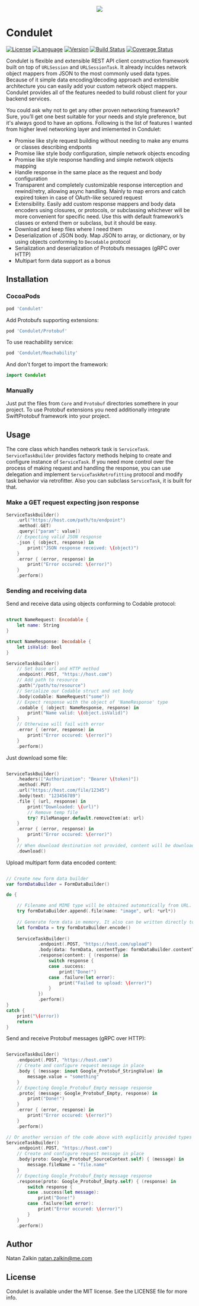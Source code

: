 <p align="center">
<img src="https://raw.githubusercontent.com/kozlekek/Condulet/master/logo.png">
</p>

# Condulet 

[![License](https://img.shields.io/badge/license-MIT-ff69b4.svg)](https://github.com/kozlek/Condulet/raw/master/LICENSE)
[![Language](https://img.shields.io/badge/swift-4.2-orange.svg)](https://swift.org/blog/swift-4-2-released/)
[![Version](https://img.shields.io/cocoapods/v/Condulet.svg)](https://cocoapods.org/pods/Condulet)
[![Build Status](https://travis-ci.com/kozlekek/Condulet.svg?branch=master)](https://travis-ci.com/kozlekek/Condulet)
[![Coverage Status](https://coveralls.io/repos/github/kozlekek/Condulet/badge.svg?branch=master)](https://coveralls.io/github/kozlekek/Condulet?branch=master)

Condulet is flexible and extensible REST API client construction framework built on top of `URLSession` and `URLSessionTask`. It already inculdes network object mappers from JSON to the most commonly used data types. Because of it simple data encoding/decoding approach and extensible architecture you can easily add your custom network object mappers. Condulet provides all of the features needed to build robust client for your backend services. 

You could ask why not to get any other proven networking framework? Sure, you’ll get one best suitable for your needs and style preference, but it's always good to have an options. Following is the list of features I wanted from higher level networking layer and imlemented in Condulet:

* Promise like style request building without needing to make any enums or classes describing endponts 
* Promise like style body configuration, simple network objects encoding  
* Promise like style response handling and simple network objects mapping 
* Handle response in the same place as the request and body configuration 
* Transparent and completely customizable response interception and rewind/retry, allowing async handling. Mainly to map errors and catch expired token in case of OAuth-like secured request 
* Extensibility. Easily add custom response mappers and body data encoders using closures, or protocols, or subclassing whichever will be more convenient for specific need. Use this with default framework’s classes or extend them or subclass, but it should be easy. 
* Download and keep files where I need them
* Deserialization of JSON body. Map JSON to array, or dictionary, or by using objects conforming to `Decodable` protocol 
* Serialization and deserialization of Protobufs messages (gRPC over HTTP)
* Multipart form data support as a bonus 

## Installation

### CocoaPods

```ruby
pod 'Condulet'
```


Add Protobufs supporting extensions:

```ruby
pod 'Condulet/Protobuf'
```

To use reachability service:

```ruby
pod 'Condulet/Reachability'
```

And don't forget to import the framework:

```swift
import Condulet
```

### Manually


Just put the files from `Core` and `Protobuf` directories somethere in your project. To use Protobuf extensions you need additionally integrate SwiftProtobuf framework into your project.


## Usage


The core class which handles network task is `ServiceTask`. `ServiceTaskBuilder` provides factory methods helping to create and configure instance of `ServiceTask`. If you need more control over the process of making request and handling the response, you can use delegation and implement  `ServiceTaskRetrofitting` protocol and modify task behavior via retrofitter. Also you can subclass `ServiceTask`, it is built for that.  

### Make a GET request expecting json response

```swift
ServiceTaskBuilder()
    .url("https://host.com/path/to/endpoint")
    .method(.GET)
    .query(["param": value])
    // Expecting valid JSON response
    .json { (object, response) in
        print("JSON response received: \(object)")
    }
    .error { (error, response) in
        print("Error occured: \(error)")
    }
    .perform()
```

### Sending and receiving data


Send and receive data using objects conforming to Codable protocol:

```swift

struct NameRequest: Encodable {
    let name: String
}

struct NameResponse: Decodable {
    let isValid: Bool
}

ServiceTaskBuilder()
    // Set base url and HTTP method
    .endpoint(.POST, "https://host.com")
    // Add path to resource
    .path("/path/to/resource")
    // Serialize our Codable struct and set body
    .body(codable: NameRequest("some"))
    // Expect response with the object of 'NameResponse' type
    .codable { (object: NameResponse, response) in
        print("Name valid: \(object.isValid)")
    }
    // Otherwise will fail with error
    .error { (error, response) in
        print("Error occured: \(error)")
    }
    .perform()
```


Just download some file:

```swift

ServiceTaskBuilder()
    .headers(["Authorization": "Bearer \(token)"])
    .method(.PUT)
    .url("https://host.com/file/12345")
    .body(text: "123456789")
    .file { (url, response) in
        print("Downloaded: \(url)")
        // Remove temp file
        try? FileManager.default.removeItem(at: url)
    }
    .error { (error, response) in
        print("Error occured: \(error)")
    }
    // When download destination not provided, content will be downloaded and saved to temp file
    .download()
```


Upload multipart form data encoded content:

```swift

// Create new form data builder
var formDataBuilder = FormDataBuilder()

do {

    // Filename and MIME type will be obtained automatically from URL. It can be provided explicitly too
    try formDataBuilder.append(.file(name: "image", url: *url*))
    
    // Generate form data in memory. It also can be written directly to disk or stream using encode(to:) method 
    let formData = try formDataBuilder.encode()
    
    ServiceTaskBuilder()
            .endpoint(.POST, "https://host.com/upload")
            .body(data: formData, contentType: formDataBuilder.contentType)
            .response(content: { (response) in
                switch response {
                case .success:
                    print("Done!")
                case .failure(let error):
                    print("Failed to upload: \(error)")
                }
            })
            .perform()
}
catch {
    print("\(error))
    return
}
```

Send and receive Protobuf messages (gRPC over HTTP):

```swift

ServiceTaskBuilder()
    .endpoint(.POST, "https://host.com")
    // Create and configure request message in place
    .body { (message: inout Google_Protobuf_StringValue) in
        message.value = "something"
    }
    // Expecting Google_Protobuf_Empty message response
    .proto{ (message: Google_Protobuf_Empty, response) in
        print("Done!")
    }
    .error { (error, response) in
        print("Error occured: \(error)")
    }
    .perform()

// Or another version of the code above with explicitly provided types
ServiceTaskBuilder()
    .endpoint(.POST, "https://host.com")
    // Create and configure request message in place
    .body(proto: Google_Protobuf_SourceContext.self) { (message) in
        message.fileName = "file.name"
    }
    // Expecting Google_Protobuf_Empty message response
    .response(proto: Google_Protobuf_Empty.self) { (response) in
        switch response {
        case .success(let message):
            print("Done!")
        case .failure(let error):
            print("Error occured: \(error)")
        }
    }
    .perform()
```

## Author


Natan Zalkin natan.zalkin@me.com

## License


Condulet is available under the MIT license. See the LICENSE file for more info.
